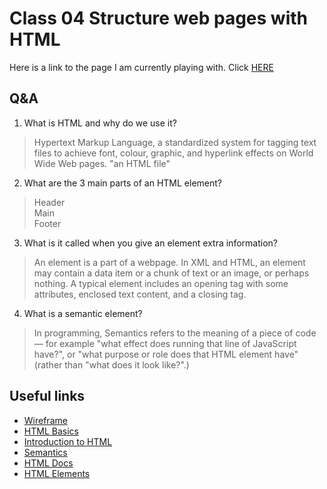 # Class 04 Structure web pages with HTML

Here is a link to the page I am currently playing with. Click [HERE](https://qualitymermaid.github.io/html-demo/)

## Q&A
1. What is HTML and why do we use it?
> Hypertext Markup Language, a standardized system for tagging text files to achieve font, colour, graphic, and hyperlink effects on World Wide Web pages.
"an HTML file"
2. What are the 3 main parts of an HTML element?
> Header   
Main   
Footer
3. What is it called when you give an element extra information?
> An element is a part of a webpage. In XML and HTML, an element may contain a data item or a chunk of text or an image, or perhaps nothing. A typical element includes an opening tag with some attributes, enclosed text content, and a closing tag.
4. What is a semantic element?
> In programming, Semantics refers to the meaning of a piece of code — for example "what effect does running that line of JavaScript have?", or "what purpose or role does that HTML element have" (rather than "what does it look like?".)


## Useful links
- [Wireframe](https://careerfoundry.com/en/blog/ux-design/how-to-create-your-first-wireframe/)
- [HTML Basics](https://developer.mozilla.org/en-US/docs/Learn/Getting_started_with_the_web/HTML_basics)
- [Introduction to HTML](https://developer.mozilla.org/en-US/docs/Learn/HTML/Introduction_to_HTML)
- [Semantics](https://developer.mozilla.org/en-US/docs/Glossary/Semantics)
- [HTML Docs](https://developer.mozilla.org/en-US/docs/Web/HTML)
- [HTML Elements](https://developer.mozilla.org/en-US/docs/Web/HTML/Element)